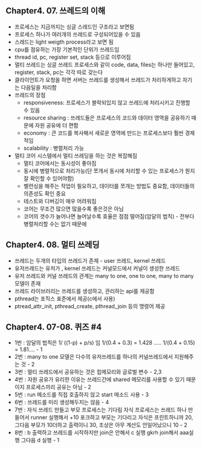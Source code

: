 ## Chapter4. 07. 쓰레드의 이해
- 프로세스는 지금까지는 싱글 스레드인 구조라고 보면됨
- 프로세스 하나가 여러개의 쓰레드로 구성되어있을 수 있음
- 스레드는 light weigth process라고 보면 됨
- cpu를 점유하는 가장 기본적인 단위가 쓰레드임
- thread id, pc, register set, stack 등으로 이루어짐
- 멀티 쓰레드는 싱글 쓰레드 프로세스와 같이 code, data, files는 하나만 들어있고, register, stack, pc는 각각 따로 갖는다
- 클라이언트가 요청을 하면 서버는 쓰레드를 생성해서 쓰레드가 처리하게하고 자기는 다음일을 처리함
- 쓰레드의 장점
  - responsiveness: 프로세스가 블락되있지 않고 쓰레드에 처리시키고 진행할 수 있음
  - resource sharing : 쓰레드들은 프로세스의 코드와 데이터 영역을 공유하기 때문에 자원 공유에 더 편함
  - economy : 큰 코드를 복사해서 새로운 영역에 만드는 프로세스보다 훨씬 경제적임
  - scalability : 병렬처리 가능
- 멀티 코어 시스템에서 멀티 쓰레딩을 하는 것은 복잡해짐
  - 멀티 코어에서는 동시성이 좋아짐
  - 동시에 병렬적으로 처리가능(단 쪼개서 동시에 처리할 수 있는 프로세스가 뭔지 잘 확인할 수 있어야함)
  - 벨런싱을 해주는 작업이 필요하고, 데이터를 쪼개는 방법도 중요함, 데이터들의 의존성도 확인 중요
  - 테스트와 디버깅이 매우 어려워짐
  - 코어는 무조건 많으면 많을수록 좋은것은 아님
  - 코어의 갯수가 늘어나면 늘어날수록 효율은 점점 떨어짐(암달의 법칙) - 전부다 병렬처리할 수는 없기 때문에
  

## Chapter4. 08. 멀티 쓰레딩
- 쓰레드는 두개의 타입의 쓰레드가 존재 - user 쓰레드, kernel 쓰레드
- 유저쓰레드는 유저가 , kernel 쓰레드는 커널모드에서 커널이 생성한 쓰레드
- 유저 쓰레드와 커널 쓰레드의 관계는 many to one, one to one, many to many 모델이 존재
- 쓰레드 라이브러리는 쓰레드를 생성하고, 관리하는 api를 제공함
- pthread는 포직스 표준에서 제공(c에서 사용)
- ptread_attr_init, pthread_create, pthread_join 등의 명령어 제공

## Chapter4. 07-08. 퀴즈 #4
- 1번 : 암달의 법칙은 1/ ((1-p) + p/s) 임 1/(0.4 + 0.3) = 1.428 ..... 1/(0.4 + 0.15) = 1.81.... - 1
- 2번 : many to one 모델은 다수의 유저쓰레드를 하나의 커널쓰레드에서 지원해주는 것 - 2
- 3번 : 멀티 쓰레드에서 공유하는 것은 힙메모리와 글로벌 변수 - 2,3
- 4번 : 자원 공유가 유리한 이유는 쓰레드간에 shared 메모리를 사용할 수 있기 때문이지 프로세스끼리 공유는 아님 - 2
- 5번 : run 메소드를 직접 호출하지 않고 start 메소드 사용 - 3
- 6번 : 쓰레드를 미리 생성해두지는 않음 - 4
- 7번 : 자식 쓰레드 만들고 부모 프로세스는 기다림 자식 프로세스는 쓰레드 하나 만들어서 runner 실행해서 +10 포크하고 부모는 기다리고 자식은 프린트하니까 20, 그다음 부모가 10더하고 출력이니 30, 조상은 아무 계산도 안일어났으니 10 - 2
- 8번 : b 출력하고 쓰레드를 시작하지만 join은 안해서 c 실행 gkrh join해서 aaa실행 그다음 d 실행 - 1